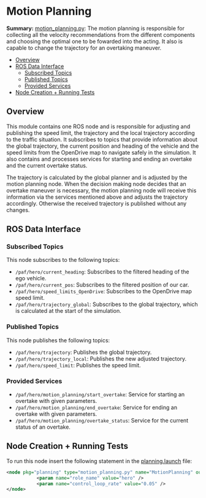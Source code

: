# Motion Planning

**Summary:** [motion_planning.py](../../code/planning/src/local_planner/motion_planning.py):
The motion planning is responsible for collecting all the velocity recommendations from the different components and choosing the optimal one to be fowarded into the acting. It also is capable to change the trajectory for an overtaking maneuver.

- [Overview](#overview)
- [ROS Data Interface](#ros-data-interface)
  - [Subscribed Topics](#subscribed-topics)
  - [Published Topics](#published-topics)
  - [Provided Services](#provided-services)
- [Node Creation + Running Tests](#node-creation--running-tests)

## Overview

This module contains one ROS node and is responsible for adjusting and publishing the speed limit, the trajectory and the local trajectory according to the traffic situation.
It subscribes to topics that provide information about the global trajectory, the current position and heading of the vehicle and the speed limits from the OpenDrive map to navigate safely in the simulation.
It also contains and processes services for starting and ending an overtake and the current overtake status.

The trajectory is calculated by the global planner and is adjusted by the motion planning node.
When the decision making node decides that an overtake maneuver is necessary, the motion planning node will receive this information via the services mentioned above and adjusts the trajectory accordingly.
Otherwise the received trajectory is published without any changes.

## ROS Data Interface

### Subscribed Topics

This node subscribes to the following topics:

- `/paf/hero/current_heading`: Subscribes to the filtered heading of the ego vehicle.
- `/paf/hero/current_pos`: Subscribes to the filtered position of our car.
- `/paf/hero/speed_limits_OpenDrive`: Subscribes to the OpenDrive map speed limit.
- `/paf/hero/trajectory_global`: Subscribes to the global trajectory, which is calculated at the start of the simulation.

### Published Topics

This node publishes the following topics:

- `/paf/hero/trajectory`: Publishes the global trajectory.
- `/paf/hero/trajectory_local`: Publishes the new adjusted trajectory.
- `/paf/hero/speed_limit`: Publishes the speed limit.

### Provided Services

- `/paf/hero/motion_planning/start_overtake`: Service for starting an overtake with given parameters.
- `/paf/hero/motion_planning/end_overtake`: Service for ending an overtake with given parameters.
- `/paf/hero/motion_planning/overtake_status`:  Service for the current status of an overtake.

## Node Creation + Running Tests

To run this node insert the following statement in the [planning.launch](../../code/planning/launch/planning.launch) file:

```xml
<node pkg="planning" type="motion_planning.py" name="MotionPlanning" output="screen">
           <param name="role_name" value="hero" />
           <param name="control_loop_rate" value="0.05" />
</node>
```
